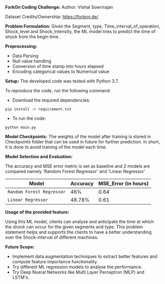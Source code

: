 **ForkOn Coding Challenge:**
Author: Vishal Sowrirajan

Dataset Credits/Ownership: https://forkon.de/

**Problem Formulation:** 
Given the Segment, type, Time_interval_of_operation, Shock_level and Shock_Intensity, the ML model tries to predict the time of shock from the begin time.

**Preprocessing:**

- Data Parsing
- Null value handling
- Conversion of time stamp into hours elapsed
- Encoding categorical values to Numerical value

**Setup:**
The developed code was tested with Python 3.7.

To reproduce the code, run the following command:

- Download the required dependencies:
````
pip install -r requirement.txt
````

- To run the code:
````
python main.py
````

**Model Checkpoints:**
The weights of the model after training is stored in Checkpoints folder that can be used in future for further prediction. In short, it is done to avoid training of the model each time.

**Model Selection and Evaluation:** 

The accuracy and MSE error metric is set as baseline and 2 models are compared namely 'Random Forest Regressor' and 'Linear Regressor'


| Model | Accuracy  |  MSE_Error (in hours)
|-----|-----|---    |
| `Random Forest Regressor`| 46% |0.64 |
| `Linear Regressor`| 48.78% |0.61 |

**Usage of the provided feature:** 

Using this ML model, clients can analyse and anticipate the time at which the shock can occur for the given segments and type. This problem statement helps and supports the clients to have a better understanding over the Shock-interval of different machines.

**Future Scope:** 

- Implement data augmentation techniques to extract better features and compute feature importance functionality.
- Try different ML regression models to analyse the performance.
- Try Deep Nueral Networks like Multi Layer Perceptron (MLP) and LSTM's. 